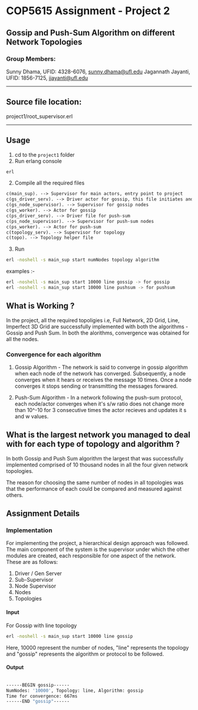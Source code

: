 # COP5615 Assignment - Project 2

## Gossip and Push-Sum Algorithm on different Network Topologies

### Group Members: 

Sunny Dhama, UFID: 4328-6076, sunny.dhama@ufl.edu
Jagannath Jayanti, UFID: 1856-7125, jjayanti@ufl.edu

---

## Source file location:

project1/root_supervisor.erl

---

## Usage

1.  cd to the `project1` folder
2.  Run erlang console

```bash
erl
```

2.  Compile all the required files

```md
c(main_sup). --> Supervisor for main actors, entry point to project
c(gs_driver_serv). --> Driver actor for gossip, this file initiates and terminates gossip algorithm
c(gs_node_supervisor). --> Supervisor for gossip nodes
c(gs_worker). --> Actor for gossip
c(ps_driver_serv). --> Driver file for push-sum
c(ps_node_supervisor). --> Supervisor for push-sum nodes
c(ps_worker). --> Actor for push-sum
c(topology_serv). --> Supervisor for topology
c(topo). --> Topology helper file

```

3.  Run

```bash
erl -noshell -s main_sup start numNodes topology algorithm
```

examples :-

```bash
erl -noshell -s main_sup start 10000 line gossip -> for gossip
erl -noshell -s main_sup start 10000 line pushsum -> for pushsum
```

## What is Working ?

In the project, all the required topoligies i.e, Full Network, 2D Grid, Line, Imperfect 3D Grid are successfully implemented with both the algorithms - Gossip and Push Sum. In both the alorithms, convergence was obtained for all the nodes. 

### Convergence for each algorithm

1. Gossip Algorithm - The network is said to converge in gossip algorithm when each node of the network has converged. Subsequently, a node converges when it hears or receives the message 10 times. Once a node converges it stops sending or transmitting the messages forwared. 

2. Push-Sum Algorithm - In a network following the push-sum protocol, each node/actor converges when it's s/w ratio does not change more than 10^-10 for 3 consecutive times the actor recieves and updates it s and w values.


## What is the largest network you managed to deal with for each type of topology and algorithm ?

In both Gossip and Push Sum algorithm the largest that was successfully implemented comprised of 10 thousand nodes in all the four given network topologies. 

The reason for choosing the same number of nodes in all topologies was that the performance of each could be compared and measured against others.



## Assignment Details

### Implementation

For implementing the project, a hierarchical design approach was followed. The main component of the system is the supervisor under which the other modules are created, each responsible for one aspect of the network. These are as follows:

1. Driver / Gen Server
2. Sub-Supervisor
3. Node Supervisor
4. Nodes
5. Topologies


#### Input

For Gossip with line topology

```bash
erl -noshell -s main_sup start 10000 line gossip
```

Here, 10000 represent the number of nodes, "line" represents the topology and "gossip" represents the algorithm or protocol to be followed.

#### Output

```bash

------BEGIN gossip------
NumNodes: '10000', Topology: line, Algorithm: gossip
Time for convergence: 667ms 
------END "gossip"------

```







